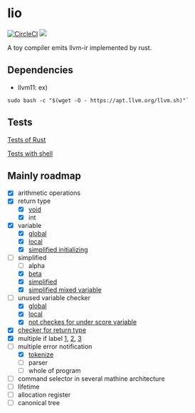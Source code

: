 # lio

[![CircleCI](https://circleci.com/gh/YSawc/lio.svg?style=shield)](https://circleci.com/gh/YSawc/lio)
[![](http://img.shields.io/badge/license-MIT-blue.svg)](./LICENSE)

A toy compiler emits llvm-ir implemented by rust.

## Dependencies

- llvm11:
ex)
```
sudo bash -c "$(wget -O - https://apt.llvm.org/llvm.sh)"`
```

## Tests

[Tests of Rust](https://github.com/YSawc/lio/tree/master/src/tests)

[Tests with shell](https://github.com/YSawc/lio/blob/master/test.sh)

## Mainly roadmap
- [x] arithmetic operations
- [x] return type
  - [x] [void](https://github.com/YSawc/lio/commit/72baca71be1b0dad59960c3c76b9c6e53bf00f6d)
  - [x] int
- [x] variable
  - [x] [global](https://github.com/YSawc/lio/commit/4df4ee844b75715870242e2cbe8bfa00ae52ca02)
  - [x] [local](https://github.com/YSawc/lio/commit/3df3c89b00e1ceab2925bc02fead9df5c5fc7c78)
  - [x] [simplified initializing](https://github.com/YSawc/lio/commit/3c4b0c609fa4e742342443ebc280ca9ea8e016a5)
- [ ] simplified
  - [ ] alpha
  - [x] [beta](https://github.com/YSawc/lio/commit/dd6dd3de39019f4c7bec2677140fb22e9f06fcc9)
  - [x] [simplified](https://github.com/YSawc/lio/commit/e2199f937ca5e13c19579430e677ea922cd4cbf5)
  - [x] [simplified mixed variable](https://github.com/YSawc/lio/commit/f843da7c562e6ea6aa8a2a486b31d2e7d991ad46)
- [ ] unused variable checker
  - [x] [global](https://github.com/YSawc/lio/commit/a8c70e5e3824b5b61afaf07ff636bdeca46b41b6)
  - [x] [local](https://github.com/YSawc/lio/commit/da07a3dc4c1985c2116da6e4e94554c51d51e30c)
  - [x] [not checkes for under score variable](https://github.com/YSawc/lio/commit/0c95ef3d9c57e8578d584aaef5dc42fca986a3c9)
- [x] [checker for return type](https://github.com/YSawc/lio/commit/cb7864e64982aeb98adda36f606e96cb451b0784)
- [x] multiple if label [1](https://github.com/YSawc/lio/commit/3b0f2ec7e102c8cea78baa0c24f715f59339632c), [2](https://github.com/YSawc/lio/commit/52bd10a754e341e00d6080c917420807db17ddd8), [3](https://github.com/YSawc/lio/commit/3b0f2ec7e102c8cea78baa0c24f715f59339632c)
- [ ] multiple error notification
  - [x] [tokenize](https://github.com/YSawc/lio/commit/d09ae5afe26fd3daf1dcddd3dd333224cffe247c)
  - [ ] parser
  - [ ] whole of program
- [ ] command selector in several mathine architecture
- [ ] lifetime
- [ ] allocation register
- [ ] canonical tree
